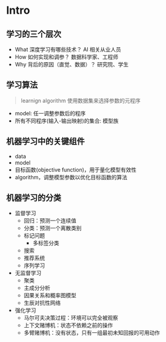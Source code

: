 # Intro

## 学习的三个层次
- What 深度学习有哪些技术？ AI 相关从业人员
- How 如何实现和调参？ 数据科学家、工程师
- Why 背后的原因（直觉、数据）？ 研究院、学生

## 学习算法
>  learnign algorithm 使用数据集来选择参数的元程序
- model: 任一调整参数后的程序
- 所有不同程序(输入-输出映射)的集合: 模型族

## 机器学习中的关键组件
- data
- model
- 目标函数(objective function)，用于量化模型有效性
- algorithm，调整模型参数以优化目标函数的算法

## 机器学习的分类
- 监督学习
  - 回归：预测一个连续值
  - 分类：预测一个离散类别
  - 标记问题
    - 多标签分类
  - 搜索
  - 推荐系统
  - 序列学习
- 无监督学习
  - 聚类
  - 主成分分析
  - 因果关系和概率图模型
  - 生辰对抗性网络
- 强化学习
  - 马尔可夫决策过程：环境可以完全被观察
  - 上下文赌博机：状态不依赖之前的操作
  - 多臂赌博机：没有状态，只有一组最初未知回报的可用动作